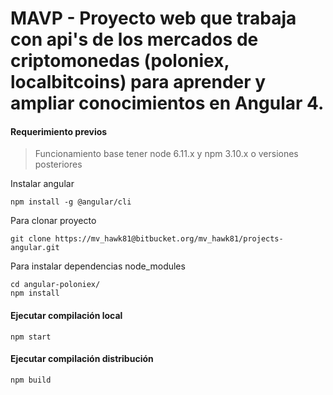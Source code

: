 # MAVP - Proyecto web que trabaja con api's de los mercados de criptomonedas (poloniex, localbitcoins) para aprender y ampliar conocimientos en Angular 4.

#### Requerimiento previos
> Funcionamiento base tener node 6.11.x y npm 3.10.x o versiones posteriores

Instalar angular
```
npm install -g @angular/cli
```

Para clonar proyecto
```
git clone https://mv_hawk81@bitbucket.org/mv_hawk81/projects-angular.git
```

Para instalar dependencias node_modules
```
cd angular-poloniex/
npm install
```

#### Ejecutar compilación local
```
npm start
```

#### Ejecutar compilación distribución
```
npm build
```